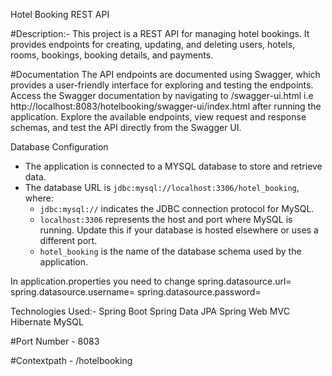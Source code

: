 
Hotel Booking REST API

#Description:-
This project is a REST API for managing hotel bookings. It provides endpoints for creating, updating, and deleting users, hotels, rooms, bookings, booking details, and payments.

#Documentation
The API endpoints are documented using Swagger, which provides a user-friendly interface for exploring and testing the endpoints.
Access the Swagger documentation by navigating to /swagger-ui.html i.e http://localhost:8083/hotelbooking/swagger-ui/index.html after running the application.
Explore the available endpoints, view request and response schemas, and test the API directly from the Swagger UI.

Database Configuration
- The application is connected to a MYSQL database to store and retrieve data.
- The database URL is `jdbc:mysql://localhost:3306/hotel_booking`, where:
  - `jdbc:mysql://` indicates the JDBC connection protocol for MySQL.
  - `localhost:3306` represents the host and port where MySQL is running. Update this if your database is hosted elsewhere or uses a different port.
  - `hotel_booking` is the name of the database schema used by the application.


In application.properties you need to change 
spring.datasource.url=<Your database url>
spring.datasource.username=<Your username>
spring.datasource.password=<Your password>

Technologies Used:-
Spring Boot
Spring Data JPA
Spring Web MVC
Hibernate
MySQL 



#Port Number - 8083

#Contextpath - /hotelbooking
